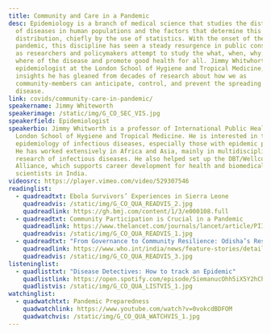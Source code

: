 ```yaml
---
title: Community and Care in a Pandemic
desc: Epidemiology is a branch of medical science that studies the distribution
  of diseases in human populations and the factors that determine this
  distribution, chiefly by the use of statistics. With the onset of the COVID-19
  pandemic, this discipline has seen a steady resurgence in public consciousness
  as researchers and policymakers attempt to study the what, when, why, and
  where of the disease and promote good health for all. Jimmy Whitwhorth, an
  epidemiologist at the London School of Hygiene and Tropical Medicine, shares
  insights he has gleaned from decades of research about how we as
  community-members can anticipate, control, and prevent the spreading of
  disease.
link: covids/community-care-in-pandemic/
speakername: Jimmy Whiteworth
speakerimage: /static/img/G_CO_SEC_VIS.jpg
speakerfield: Epidemiologist
speakerbio: Jimmy Whitworth is a professor of International Public Health at the
  London School of Hygiene and Tropical Medicine. He is interested in the
  epidemiology of infectious diseases, especially those with epidemic potential.
  He has worked extensively in Africa and Asia, mainly in multidisciplinary
  research of infectious diseases. He also helped set up the DBT/Wellcome India
  Alliance, which supports career development for health and biomedical
  scientists in India.
videosrc: https://player.vimeo.com/video/529307546
readinglist:
  - quadreadtxt: Ebola Survivors’ Experiences in Sierra Leone
    quadreadvis: /static/img/G_CO_QUA_READVIS_2.jpg
    quadreadlink: https://gh.bmj.com/content/1/3/e000108.full
  - quadreadtxt: Community Participation is Crucial in a Pandemic
    quadreadlink: https://www.thelancet.com/journals/lancet/article/PIIS0140-6736(20)31054-0/fulltext#:~:text=Such%20public%20participation%20will%20reveal,crucially%2C%20of%20building%20future%20resilience.
    quadreadvis: /static/img/G_CO_QUA_READVIS_1.jpg
  - quadreadtxt: "From Governance to Community Resilience: Odisha’s Response to COVID-19"
    quadreadlink: https://www.who.int/india/news/feature-stories/detail/from-governance-to-community-resilience-odisha-s-response-to-covid-19
    quadreadvis: /static/img/G_CO_QUA_READVIS_3.jpg
listeninglist:
  - quadlisttxt: "Disease Detectives: How to track an Epidemic"
    quadlistlink: https://open.spotify.com/episode/5iemanucOhh5iX5Y2hChAH
    quadlistvis: /static/img/G_CO_QUA_LISTVIS_1.jpg
watchinglist:
  - quadwatchtxt: Pandemic Preparedness
    quadwatchlink: https://www.youtube.com/watch?v=0vokcdBDFOM
    quadwatchvis: /static/img/G_CO_QUA_WATCHVIS_1.jpg
---
```

